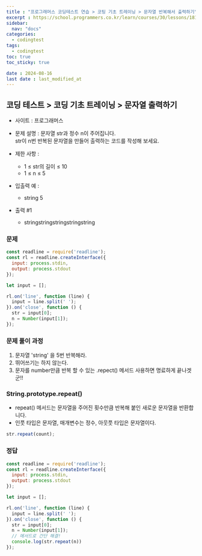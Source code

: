 ```yaml
---
title : "프로그래머스 코딩테스트 연습 > 코팅 기초 트레이닝 > 문자열 반복해서 출력하기"
excerpt : https://school.programmers.co.kr/learn/courses/30/lessons/181950
sidebar:
  nav: "docs"
categories:
  - codingtest
tags:
  - codingtest
toc: true
toc_sticky: true

date : 2024-08-16
last date : last_modified_at
---
```


## 코딩 테스트 > 코딩 기초 트레이닝 > 문자열 출력하기
- 사이트 : 프로그래머스
- 문제 설명 : 문자열 str과 정수 n이 주어집니다. <br>
  str이 n번 반복된 문자열을 만들어 출력하는 코드를 작성해 보세요.


- 제한 사항 :
    - 1 ≤ str의 길이 ≤ 10
    - 1 ≤ n ≤ 5

- 입출력 예 :
    - string 5

- 출력 #1
    - stringstringstringstringstring


### 문제
```javascript
const readline = require('readline');
const rl = readline.createInterface({
  input: process.stdin,
  output: process.stdout
});

let input = [];

rl.on('line', function (line) {
  input = line.split(' ');
}).on('close', function () {
  str = input[0];
  n = Number(input[1]);
});
```


### 문제 풀이 과정

1. 문자열 'string' 을 5번 반복해라.
2. 뛰어쓰기는 하지 않는다.
3. 문자를 number만큼 반복 할 수 있는 .repect() 메서드 사용하면 명료하게 끝나겟군!!

### 

### String.prototype.repeat()
- repeat() 메서드는 문자열을 주어진 횟수만큼 반복해 붙인 새로운 문자열을 반환합니다.
- 인풋 타입은 문자열, 매개변수는 정수, 아웃풋 타입은 문자열이다.
```javascript
str.repeat(count);
```

### 정답

```javascript
const readline = require('readline');
const rl = readline.createInterface({
  input: process.stdin,
  output: process.stdout
});

let input = [];

rl.on('line', function (line) {
  input = line.split(' ');
}).on('close', function () {
  str = input[0];
  n = Number(input[1]);
  // 메서드로 간단 해결!
  console.log(str.repeat(n))
});

```